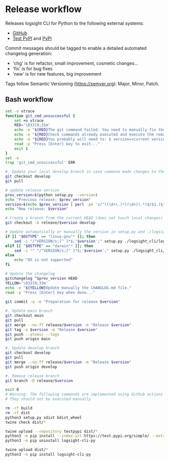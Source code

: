 Release workflow
================

Releases logsight CLI for Python to the following external systems:

-   [GitHub](https://github.com/aiops/logsight-cli-py)
-   [Test PyPI](https://test.pypi.org/search/?q=%22logsight-cli-py%22&o=) and
    [PyPI](https://pypi.org/search/?q=%22logsight-cli-py%22&o=)

Commit messages should be tagged to enable a detailed automated
changelog generation:

-   \'chg\' is for refactor, small improvement, cosmetic changes\...
-   \'fix\' is for bug fixes
-   \'new\' is for new features, big improvement

Tags follow Semantic Versioning (<https://semver.org>): Major, Minor,
Patch.

Bash workflow
-------------

```bash
set -o xtrace
function git_cmd_unsuccessful {
    set +o xtrace
    RED='\033[0;31m'
    echo -e "${RED}The git command failed. You need to manually fix the problem."
    echo -e "${RED}Check commands already executed and execute the remaining commands manually."
    echo -e "${RED}You probably will need to: $ version=<current version> ."
    read -p "Press [Enter] key to exit..."
    exit 1  
} 
set -e
trap 'git_cmd_unsuccessful' ERR

#. Update your local develop branch in case someone made changes to the remote develop branch
git checkout develop
git pull

# update release version
prev_version=$(python setup.py --version)
echo "Previous release: $prev_version"
version=$(echo $prev_version | perl -pe 's/^((\d+\.)*)(\d+)(.*)$/$1.($3+1).$4/e')
echo "New release: $version"

# Create a branch from the current HEAD (does not touch local changes)
git checkout -b release/$version develop

# Update automatically or manually the version in setup.py and ./logsight_cli/logsight-cli.py
if [[ "$OSTYPE" == "linux-gnu"* ]]; then
    sed -i "/^VERSION/s;[^ ]*$;'$version';" setup.py ./logsight_cli/logsight_cli.py
elif [[ "$OSTYPE" == "darwin"* ]]; then
    sed -i "" "/^VERSION/s;[^ ]*$;'$version';" setup.py ./logsight_cli/logsight_cli.py
else
    echo "OS is not supported"
fi

# Update the changelog
gitchangelog ^$prev_version HEAD
YELLOW='\033[0;33m' 
echo -e "${YELLOW}Update manually the CHANGLOG.md file."
read -p "Press [Enter] key when done..."
    
git commit -a -m "Preparation for release $version"

#. Update main branch
git checkout main
git pull
git merge --no-ff release/$version -m "Release $version"
git tag -a $version -m "Release $version"
git push --atomic --tags
git push origin main

#. Update develop branch
git checkout develop
git pull
git merge --no-ff release/$version -m "Release $version"
git push origin develop

#. Remove release branch
git branch -D release/$version

exit 0
# Warning: The following commands are implemented using Github actions
# They should not be executed manually

rm -rf build
rm -rf dist
python3 setup.py sdist bdist_wheel
twine check dist/*

twine upload --repository testpypi dist/*
python3 -m pip install --index-url https://test.pypi.org/simple/ --extra-index-url https://pypi.org/simple/ logsight-cli-py
python3 -m pip uninstall logsight-cli-py

twine upload dist/*
python3 -m pip install logsight-cli-py
```
